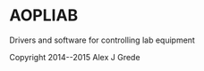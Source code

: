 AOPLIAB
==============

Drivers and software for controlling lab equipment

Copyright 2014--2015 Alex J Grede
